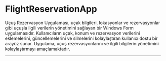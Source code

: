 # FlightReservationApp

Uçuş Rezervasyon Uygulaması, uçak bilgileri, lokasyonlar ve rezervasyonlar gibi uçuşla ilgili verilerin yönetimini sağlayan bir Windows Form uygulamasıdır. Kullanıcıların uçak, konum ve rezervasyon verilerini eklemelerini, güncellemelerini ve silmelerini kolaylaştıran kullanıcı dostu bir arayüz sunar. Uygulama, uçuş rezervasyonlarını ve ilgili bilgilerin yönetimini kolaylaştırmayı amaçlamaktadır.

----------------------
